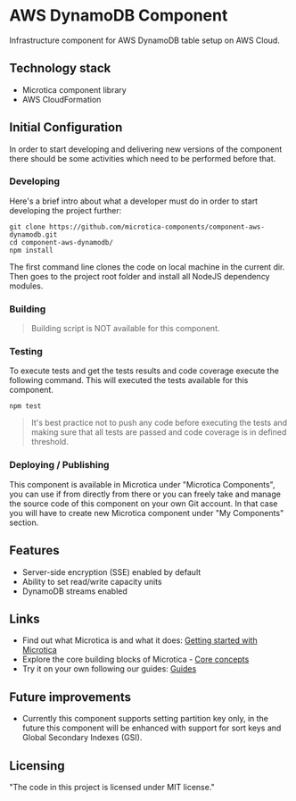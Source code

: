 # AWS DynamoDB Component

Infrastructure component for AWS DynamoDB table setup on AWS Cloud.

## Technology stack
- Microtica component library
- AWS CloudFormation

## Initial Configuration

In order to start developing and delivering new versions of the component there should be some activities which need to be performed before that.

### Developing

Here's a brief intro about what a developer must do in order to start developing
the project further:

```shell
git clone https://github.com/microtica-components/component-aws-dynamodb.git
cd component-aws-dynamodb/
npm install
```

The first command line clones the code on local machine in the current dir. Then goes to the project root folder and install all NodeJS dependency modules.

### Building

> Building script is NOT available for this component.

### Testing

To execute tests and get the tests results and code coverage execute the following command. This will executed the tests available for this component.

```shell
npm test
```

> It's best practice not to push any code before executing the tests and making sure that all tests are passed and code coverage is in defined threshold.

### Deploying / Publishing

This component is available in Microtica under "Microtica Components", you can use if from directly from there or you can freely take and manage the source code of this component on your own Git account. In that case you will have to create new Microtica component under "My Components" section.

## Features

* Server-side encryption (SSE) enabled by default
* Ability to set read/write capacity units
* DynamoDB streams enabled

## Links

* Find out what Microtica is and what it does: [Getting started with Microtica](https://microtica.atlassian.net/servicedesk/customer/portal/1/topic/bec96a57-c909-4279-8712-4fb87238dc56)
* Explore the core building blocks of Microtica - [Core concepts](https://microtica.atlassian.net/servicedesk/customer/portal/1/topic/a5cc9d92-3dc4-436a-98ad-89f0d5f370d0)
* Try it on your own following our guides: [Guides](https://microtica.atlassian.net/servicedesk/customer/portal/1/topic/d57872f7-8a64-4b57-8419-d55a25710d32)

## Future improvements

* Currently this component supports setting partition key only, in the future this component will be enhanced with support for sort keys and Global Secondary Indexes (GSI).

## Licensing

"The code in this project is licensed under MIT license."